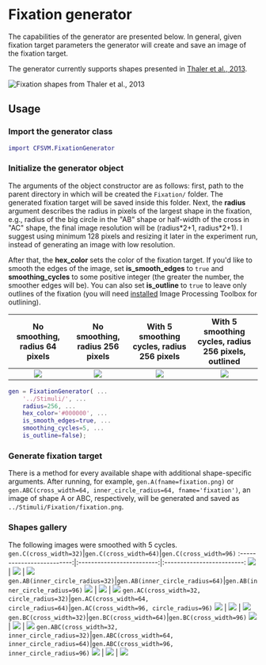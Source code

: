 # Fixation generator

The capabilities of the generator are presented below. In general, given fixation target parameters the generator will create and save an image of the fixation target.

The generator currently supports shapes presented in [Thaler et al., 2013](https://doi.org/10.1016/j.visres.2012.10.012).

![Fixation shapes from Thaler et al., 2013](fixation_generator/shapes.jpg)

## Usage
### Import the generator class
```matlab
import CFSVM.FixationGenerator
```

### Initialize the generator object
The arguments of the object constructor are as follows: first, path to the parent directory in which will be created the `Fixation/` folder. The generated fixation target will be saved inside this folder. Next, the **radius** argument describes the radius in pixels of the largest shape in the fixation, e.g., radius of the big circle in the "AB" shape or half-width of the cross in "AC" shape, the final image resolution will be (radius\*2+1, radius\*2+1). I suggest using minimum 128 pixels and resizing it later in the experiment run, instead of generating an image with low resolution.

After that, the **hex_color** sets the color of the fixation target. If you'd like to smooth the edges of the image, set **is_smooth_edges** to `true` and **smoothing_cycles** to some positive integer (the greater the number, the smoother edges will be). You can also set **is_outline** to `true` to leave only outlines of the fixation (you will need [installed](https://uk.mathworks.com/matlabcentral/answers/101885-how-do-i-install-additional-toolboxes-into-an-existing-installation-of-matlab#answer_111232) Image Processing Toolbox for outlining).

No smoothing, radius 64 pixels|No smoothing, radius 256 pixels|With 5 smoothing cycles, radius 256 pixels|With 5 smoothing cycles, radius 256 pixels, outlined
:-------------------------:|:-------------------------:|:-------------------------:|:-------------------------:
![](fixation_generator/abc_radius_64.jpg) | ![](fixation_generator/abc.jpg) | ![](fixation_generator/abc_smooth_5.jpg) | ![](fixation_generator/abc_smooth_5_outlined.jpg)

```matlab
gen = FixationGenerator( ...
    '../Stimuli/', ...
    radius=256, ...
    hex_color='#000000', ...
    is_smooth_edges=true, ...
    smoothing_cycles=5, ...
    is_outline=false);
```

### Generate fixation target
There is a method for every available shape with additional shape-specific arguments. After running, for example, `gen.A(fname=fixation.png)` or `gen.ABC(cross_width=64, inner_circle_radius=64, fname='fixation')`, an image of shape A or ABC, respectively, will be generated and saved as `../Stimuli/Fixation/fixation.png`.

### Shapes gallery
The following images were smoothed with 5 cycles.
`gen.C(cross_width=32)`|`gen.C(cross_width=64)`|`gen.C(cross_width=96)`
:-------------------------:|:-------------------------:|:-------------------------:
![](fixation_generator/shapes_smoothed/c_32.jpg) | ![](fixation_generator/shapes_smoothed/c_64.jpg) | ![](fixation_generator/shapes_smoothed/c_96.jpg)
`gen.AB(inner_circle_radius=32)`|`gen.AB(inner_circle_radius=64)`|`gen.AB(inner_circle_radius=96)`
![](fixation_generator/shapes_smoothed/ab_32.jpg) | ![](fixation_generator/shapes_smoothed/ab_64.jpg) | ![](fixation_generator/shapes_smoothed/ab_96.jpg)
`gen.AC(cross_width=32, circle_radius=32)`|`gen.AC(cross_width=64, circle_radius=64)`|`gen.AC(cross_width=96, circle_radius=96)`
![](fixation_generator/shapes_smoothed/ac_32_32.jpg) | ![](fixation_generator/shapes_smoothed/ac_64_64.jpg) | ![](fixation_generator/shapes_smoothed/ac_96_96.jpg)
`gen.BC(cross_width=32)`|`gen.BC(cross_width=64)`|`gen.BC(cross_width=96)`
![](fixation_generator/shapes_smoothed/bc_32.jpg) | ![](fixation_generator/shapes_smoothed/bc_64.jpg) | ![](fixation_generator/shapes_smoothed/bc_96.jpg)
`gen.ABC(cross_width=32, inner_circle_radius=32)`|`gen.ABC(cross_width=64, inner_circle_radius=64)`|`gen.ABC(cross_width=96, inner_circle_radius=96)`
![](fixation_generator/shapes_smoothed/abc_32_32.jpg) | ![](fixation_generator/shapes_smoothed/abc_64_64.jpg) | ![](fixation_generator/shapes_smoothed/abc_96_96.jpg)





